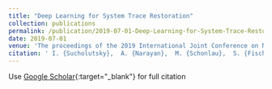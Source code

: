 ```yaml
---
title: "Deep Learning for System Trace Restoration"
collection: publications
permalink: /publication/2019-07-01-Deep-Learning-for-System-Trace-Restoration
date: 2019-07-01
venue: 'The proceedings of the 2019 International Joint Conference on Neural Networks (IJCNN)'
citation: ' I. {Sucholutsky},  A. {Narayan},  M. {Schonlau},  S. {Fischmeister}, &quot;Deep Learning for System Trace Restoration.&quot; The proceedings of the 2019 International Joint Conference on Neural Networks (IJCNN), 2019.'
---
```

Use [Google Scholar](https://scholar.google.com/scholar?q=Deep+Learning+for+System+Trace+Restoration){:target="_blank"} for full citation